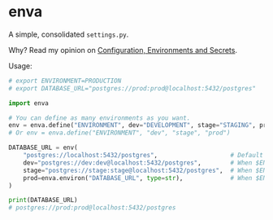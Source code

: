 # enva

A simple, consolidated `settings.py`.

Why? Read my opinion on [Configuration, Environments and Secrets](https://arijitbasu.in/notes/Configuration%20Environments%20and%20Secrets/).

Usage:

```python
# export ENVIRONMENT=PRODUCTION
# export DATABASE_URL="postgres://prod:prod@localhost:5432/postgres"

import enva

# You can define as many environments as you want.
env = enva.define("ENVIRONMENT", dev="DEVELOPMENT", stage="STAGING", prod="PRODUCTION")
# Or env = enva.define("ENVIRONMENT", "dev", "stage", "prod")

DATABASE_URL = env(
    "postgres://localhost:5432/postgres",                    # Default value
    dev="postgres://dev:dev@localhost:5432/postgres",        # When $ENVIRONMENT == DEVELOPMENT
    stage="postgres://stage:stage@localhost:5432/postgres",  # When $ENVIRONMENT == STAGING
    prod=enva.environ("DATABASE_URL", type=str),             # When $ENVIRONMENT == PRODUCTION
)

print(DATABASE_URL)
# postgres://prod:prod@localhost:5432/postgres
```
